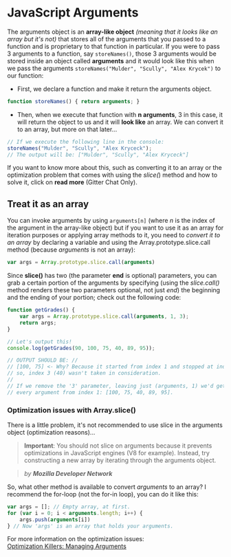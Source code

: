 # JavaScript Arguments

The arguments object is an **array-like object** *(meaning that it looks like an array but it's not)* that stores all of the arguments that you passed to a function and is proprietary to that function in particular. If you were to pass 3 arguments to a function, say `storeNames()`, those 3 arguments would be stored inside an object called **arguments** and it would look like this when we pass the arguments `storeNames("Mulder", "Scully", "Alex Krycek")` to our function:

- First, we declare a function and make it return the arguments object.
``` javascript
function storeNames() { return arguments; }
```

- Then, when we execute that function with **n arguments**, 3 in this case, it will return the object to us and it will **look like** an array. We can convert it to an array, but more on that later...
``` javascript
// If we execute the following line in the console:
storeNames("Mulder", "Scully", "Alex Kryceck");
// The output will be: ["Mulder", "Scully", "Alex Kryceck"]
```

If you want to know more about this, such as converting it to an array or the optimization problem that comes with using the *slice(*) method and how to solve it, click on **read more** (Gitter Chat Only).

## Treat it as an array
You can invoke arguments by using `arguments[n]` (where *n* is the index of the argument in the array-like object) but if you want to use it as an array for iteration purposes or applying array methods to it, you need to *convert it to an array* by declaring a variable and using the Array.prototype.slice.call method (because *arguments* is not an array):

``` javascript
var args = Array.prototype.slice.call(arguments)
```

Since **slice()** has two (the parameter **end** is optional) parameters, you can grab a certain portion of the arguments by specifying (using the *slice.call()* method renders these two parameters optional, not just *end*) the beginning and the ending of your portion; check out the following code:

``` javascript
function getGrades() {
	var args = Array.prototype.slice.call(arguments, 1, 3);
	return args;
}

// Let's output this!
console.log(getGrades(90, 100, 75, 40, 89, 95));

// OUTPUT SHOULD BE: //
// [100, 75] <- Why? Because it started from index 1 and stopped at index 3
// so, index 3 (40) wasn't taken in consideration.
//
// If we remove the '3' parameter, leaving just (arguments, 1) we'd get
// every argument from index 1: [100, 75, 40, 89, 95].
```

### Optimization issues with Array.slice()

There is a little problem, it's not recommended to use slice in the arguments object (optimization reasons)...

> **Important**: You should not slice on arguments because it prevents optimizations in JavaScript engines (V8 for example). Instead, try constructing a new array by iterating through the arguments object. 

> *by* ***Mozilla Developer Network***

So, what other method is available to convert *arguments* to an array?
I recommend the for-loop (not the for-in loop), you can do it like this:

``` javascript
var args = []; // Empty array, at first.
for (var i = 0; i < arguments.length; i++) {
	args.push(arguments[i])
} // Now 'args' is an array that holds your arguments.
```

For more information on the optimization issues:  
[Optimization Killers: Managing Arguments](https://github.com/petkaantonov/bluebird/wiki/Optimization-killers#3-managing-arguments)